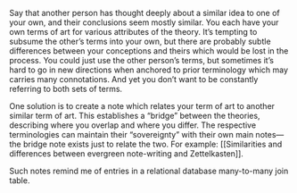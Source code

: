 Say that another person has thought deeply about a similar idea to one of your own, and their conclusions seem mostly similar. You each have your own terms of art for various attributes of the theory. It’s tempting to subsume the other’s terms into your own, but there are probably subtle differences between your conceptions and theirs which would be lost in the process. You could just use the other person’s terms, but sometimes it’s hard to go in new directions when anchored to prior terminology which may carries many connotations. And yet you don’t want to be constantly referring to both sets of terms.

One solution is to create a note which relates your term of art to another similar term of art. This establishes a “bridge” between the theories, describing where you overlap and where you differ. The respective terminologies can maintain their “sovereignty” with their own main notes—the bridge note exists just to relate the two. For example: [[Similarities and differences between evergreen note-writing and Zettelkasten]].

Such notes remind me of entries in a relational database many-to-many join table.